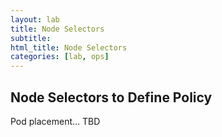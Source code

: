 ```yaml
---
layout: lab
title: Node Selectors
subtitle: 
html_title: Node Selectors
categories: [lab, ops]
---
```


## Node Selectors to Define Policy
Pod placement... TBD

[1]: https://docs.openshift.com/enterprise/3.1/admin_guide/manage_nodes.html#updating-labels-on-nodes

